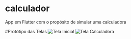 # calculador
App em Flutter com o propósito de simular uma calculadora

#Protótipo das Telas
![Tela Inicial](https://github.com/user-attachments/assets/b88efb20-e827-496b-9e88-78659716143e)
![Tela Calculadora](https://github.com/user-attachments/assets/2d71ed3b-e858-4a5f-9439-2cb951f5aba3)
